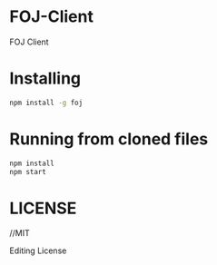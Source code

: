 # FOJ-Client

FOJ Client

# Installing

```bash
npm install -g foj
```

# Running from cloned files

```bash
npm install
npm start
```
# LICENSE

//MIT

Editing License

